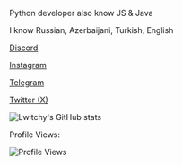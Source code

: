 Python developer also know JS & Java

I know Russian, Azerbaijani, Turkish, English

[Discord](https://discordapp.com/users/614133601151221760)

[Instagram](https://www.instagram.com/lwitchyyy/)

[Telegram](https://t.me/lwitchy)

[Twitter (X)](https://twitter.com/lwitchyy)

![Lwitchy's GitHub stats](https://github-readme-stats.vercel.app/api/top-langs/?username=Lwitchy&layout=compact&langs_count=7&theme=dracula)

Profile Views:

![Profile Views](https://count.getloli.com/get/@Lwitchy?theme=moebooru)
